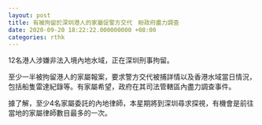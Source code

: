 ```yaml
---
layout: post
title: 有被拘留於深圳港人的家屬促警方交代　盼政府盡力調查
date: 2020-09-20 18:22:22.000000000 +08:00
categories: rthk
---
```


12名港人涉嫌非法入境內地水域，正在深圳刑事拘留。

至少一半被拘留港人的家屬報案，要求警方交代被捕詳情以及香港水域當日情況，包括船隻雷達紀錄等。有家屬希望，政府在其司法管轄區內盡力調查事件。

據了解，至少4名家屬委託的內地律師，本星期將到深圳尋求探視，有機會是前往當地的家屬律師數目最多的一次。
